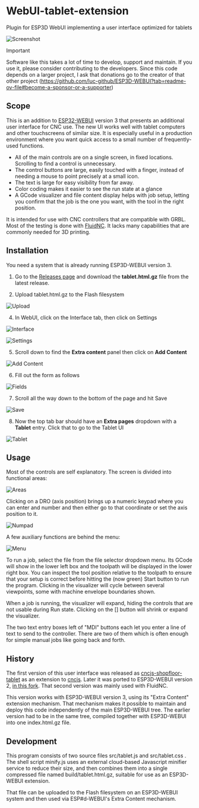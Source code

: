 # WebUI-tablet-extension
Plugin for ESP3D WebUI implementing a user interface optimized for tablets

![Screenshot](doc/screenshot.png)

> [!IMPORTANT]
> Software like this takes a lot of time to develop, support and maintain.  If you use it, please consider contributing to the developers.  Since this code depends on a larger project, I ask that donations go to the creator of that other project 
(https://github.com/luc-github/ESP3D-WEBUI?tab=readme-ov-file#become-a-sponsor-or-a-supporter)

## Scope

This is an addition to [ESP32-WEBUI](https://github.com/luc-github/ESP3D-WEBUI.git) version 3 that presents an additional user interface for CNC use.  The new UI works well with
tablet computers and other touchscreens of similar size.  It is especially useful in a production environment where you want quick access to a small number of
frequently-used functions.

* All of the main controls are on a single screen, in fixed locations.  Scrolling to find a control is unnecessary.
* The control buttons are large, easily touched with a finger, instead of needing a mouse to point precisely at a small icon.
* The text is large for easy visibility from far away.
* Color coding makes it easier to see the run state at a glance
* A GCode visualizer and file content display helps with job setup, letting you confirm that the job is the one you want, with the tool in the right position.

It is intended for use with CNC controllers that are compatible with GRBL.  Most of the testing is done with [FluidNC](https://github.com/bdring/FluidNC). It lacks many capabilities that are commonly needed for 3D printing.

## Installation

You need a system that is already running ESP3D-WEBUI version 3.

1. Go to the [Releases page](https://github.com/MitchBradley/WebUI-tablet-extension/releases) and download the **tablet.html.gz** file from the latest release.

2. Upload tablet.html.gz to the Flash filesystem

![Upload](doc/upload.png)

4. In WebUI, click on the Interface tab, then click on Settings

![Interface](doc/interface.png)

![Settings](doc/settings.png)

5. Scroll down to find the **Extra content** panel then click on **Add Content**

![Add Content](doc/addcontent.png)

6. Fill out the form as follows

![Fields](doc/fields.png)

7. Scroll all the way down to the bottom of the page and hit Save

![Save](doc/save.png)

8. Now the top tab bar should have an **Extra pages** dropdown with a **Tablet** entry.  Click that to go to the Tablet UI

![Tablet](doc/extrapages.png)

## Usage

Most of the controls are self explanatory.  The screen is divided into functional areas:

![Areas](doc/controls.png)

Clicking on a DRO (axis position) brings up a numeric keypad where you can enter and number and then either go to that coordinate or set the axis position to it.

![Numpad](doc/numpad.png)

A few auxiliary functions are behind the menu:

![Menu](doc/menu.png)

To run a job, select the file from the file selector dropdown menu.  Its GCode will show in the lower left box and the toolpath will be displayed in the lower right box.  You can inspect the tool position relative to the toolpath to ensure that your setup is correct before hitting the (now green) Start button to run the program.  Clicking in the visualizer will cycle between several viewpoints, some with machine envelope boundaries shown.

When a job is running, the visualizer will expand, hiding the controls that are not usable during Run state.  Clicking on the [] button will shrink or expand the visualizer.

The two text entry boxes left of "MDI" buttons each let you enter a line of text to send to the controller.  There are two of them which is often enough for simple manual jobs like going back and forth.

## History

The first version of this user interface was released as [cncjs-shopfloor-tablet](https://github.com/MitchBradley/cncjs-shopfloor-tablet.git) as an extension to [cncjs](https://github.com/cncjs/cncjs.git).  Later it was ported to ESP3D-WEBUI version 2, [in this fork](https://github.com/MitchBradley/ESP3D-WEBUI.git/tree/#revamp).  That second version was mainly used with FluidNC.

This version works with ESP3D-WEBUI version 3, using its "Extra Content" extension mechanism.  That mechanism makes it possible to maintain and deploy this code independently of the main ESP3D-WEBUI tree.  The earlier version had to be in the same tree, compiled together with ESP3D-WEBUI into one index.html.gz file.

## Development

This program consists of two source files src/tablet.js and src/tablet.css .  The shell script minify.js uses an external cloud-based Javascript minifier service to reduce their size, and then combines them into a single compressed file named build/tablet.html.gz, suitable for use as an ESP3D-WEBUI extension.

That file can be uploaded to the Flash filesystem on an ESP3D-WEBUI system and then used via ESP#d-WEBUI's Extra Content mechanism.
